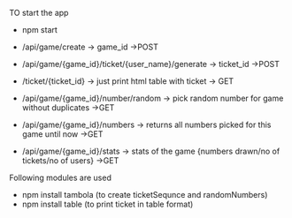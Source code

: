 TO start the app

- npm start

- /api/game/create -> game_id ->POST

- /api/game/{game_id}/ticket/{user_name}/generate -> ticket_id ->POST
- /ticket/{ticket_id} -> just print html table with ticket -> GET
- /api/game/{game_id}/number/random -> pick random number for game without duplicates ->GET
- /api/game/{game_id}/numbers -> returns all numbers picked for this game until now ->GET
- /api/game/{game_id}/stats -> stats of the game {numbers drawn/no of tickets/no of users} ->GET

Following modules are used

- npm install tambola (to create ticketSequnce and randomNumbers)
- npm install table (to print ticket in table format)
